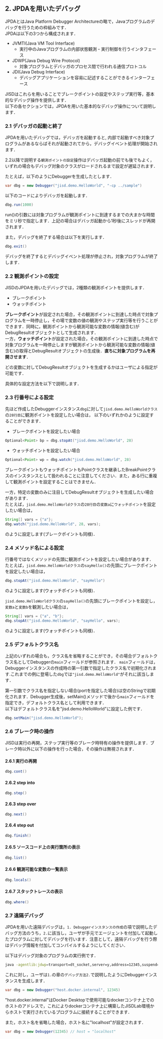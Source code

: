 ## 2. JPDAを用いたデバッグ
JPDAとはJava Platform Debugger Architectureの略で，Javaプログラムのデバッグを行うための枠組みです．  
JPDAは以下の3つから構成されます．
- JVMTI(Java VM Tool Interface)
  - 実行中のJavaプログラムの内部状態観測・実行制御を行うインタフェース
- JDWP(Java Debug Wire Protocol)
  - 対象プログラムとデバッガのプロセス間で行われる通信プロトコル
- JDI(Java Debug Interface)
  - デバッグアプリケーションを容易に記述することができるインターフェース

JISDはこれらを用いることでブレークポイントの設定やステップ実行等，基本的なデバッグ操作を提供します．  
以下の各セクションでは，JPDAを用いた基本的なデバッグ操作について説明します．  

### 2.1 デバッガの起動と終了
JPDAを用いたデバッグでは，デバッガを起動すると, 内部で起動すべき対象プログラムがあるならばそれが起動されてから，デバッグイベント処理が開始されます．  

2.2以降で説明する`観測ポイントの設定`操作はデバッガ起動の前でも後でもよく，いずれの場合もデバッグ対象のクラスがロードされるまで設定が遅延されます．

たとえば，以下のようにDebuggerを生成したとします．


```java
var dbg = new Debugger("jisd.demo.HelloWorld", "-cp ../sample")
```

以下のコードによりデバッガを起動します．


```java
dbg.run(1000)
```

run()の引数には対象プログラムが観測ポイントに到達するまでの大まかな時間をミリ秒で指定します．上記の場合はデバッガ起動から1秒後にスレッドが再開されます．

また，デバッグを終了する場合は以下を実行します．


```java
dbg.exit()
```

デバッグを終了するとデバッグイベント処理が停止され，対象プログラムが終了します．

### 2.2 観測ポイントの設定
JISDのJPDAを用いたデバッグでは，2種類の観測ポイントを提供します．

- ブレークポイント
- ウォッチポイント  

**ブレークポイント**が設定された場合，その観測ポイントに到達した時点で対象プログラムを一時停止し，その場で変数の値の観測やステップ実行等を行うことができます．同時に，観測ポイントから観測可能な変数の情報(値含む)がDebugResultオブジェクトとして生成されます．  
一方，**ウォッチポイント**が設定された場合，その観測ポイントに到達した時点で対象プログラムを一時停止しますが観測ポイントから観測可能な変数の情報(値含む)の取得とDebugResultオブジェクトの生成後．**直ちに対象プログラムを再開させます**． 

どの変数に対してDebugResultオブジェクトを生成するかはユーザによる指定が可能です．

具体的な設定方法を以下で説明します．

### 2.3 行番号による設定

先ほど作成したDebuggerインスタンス`dbg`に対して`jisd.demo.HelloWorldクラス`の`28行目`に観測ポイントを設定したい場合は，
以下のいずれかのように設定することができます．

- ブレークポイントを設定したい場合


```java
Optional<Point> bp = dbg.stopAt("jisd.demo.HelloWorld", 28)
```

- ウォッチポイントを設定したい場合


```java
Optional<Point> wp = dbg.watch("jisd.demo.HelloWorld", 28) 
```

ブレークポイントもウォッチポイントもPointクラスを継承したBreakPointクラスのインスタンスとして扱われることに注意してください．また，ある行に重複して観測ポイントを設定することはできません．

一方，特定の変数のみに注目してDebugResultオブジェクトを生成したい場合があります．  
たとえば，`jisd.demo.HelloWorldクラス`の`28行目`の`変数a`に`ウォッチポイント`を設定したい場合は，


```java
String[] vars = {"a"};
dbg.watch("jisd.demo.HelloWorld", 28, vars);
```

のように設定します(ブレークポイントも同様)．

### 2.4 メソッド名による設定
行番号ではなくメソッドの先頭に観測ポイントを設定したい場合があります．   
たとえば，`jisd.demo.HelloWorldクラス`の`sayHello()`の先頭にブレークポイントを設定したい場合は，


```java
dbg.stopAt("jisd.demo.HelloWorld", "sayHello")
```

のように設定します(ウォッチポイントも同様)．

`jisd.demo.HelloWorldクラス`の`sayHello()`の先頭にブレークポイントを設定し，`変数a`と`変数b`を観測したい場合は，


```java
String[] vars = {"a", "b"};
dbg.stopAt("jisd.demo.HelloWorld", "sayHello", vars);
```

のように設定します(ウォッチポイントも同様)．

### 2.5 デフォルトクラス名
上記のいずれの場合も，クラス名を省略することができ，その場合デフォルトクラス名としてDebuggerの`main`フィールドが参照されます．
`main`フィールドは，Debuggerインスタンスの作成時の第一引数で指定したクラス名で初期化されます.これまでの例に登場した`dbg`では`"jisd.demo.HelloWorld"`がそれに該当します．

第一引数でクラス名を指定しない場合(portを指定した場合)は空のStringで初期化されます．Debugger生成後，setMain()メソッドで後から`main`フィールドを指定でき，デフォルトクラス名として利用できます．  
以下はデフォルトクラス名を"jisd.demo.HelloWorld"に設定した例です．


```java
dbg.setMain("jisd.demo.HelloWorld");
```

### 2.6 ブレーク時の操作
JISDは実行の再開，ステップ実行等のブレーク時特有の操作を提供します．ブレーク時以外に以下の操作を行った場合，その操作は無視されます．

#### 2.6.1 実行の再開


```java
dbg.cont()
```

#### 2.6.2 step into


```java
dbg.step()
```

#### 2.6.3 step over


```java
dbg.next()
```

#### 2.6.4 step out


```java
dbg.finish()
```

#### 2.6.5 ソースコード上の実行箇所の表示


```java
dbg.list()
```

#### 2.6.6 観測可能な変数の一覧表示


```java
dbg.locals()
```

#### 2.6.7 スタックトレースの表示


```java
dbg.where()
```

### 2.7 遠隔デバッグ
JPDAを用いた遠隔デバッグは，`1. Debuggerインスタンスの作成`の項で説明したデバッグ方法のうち，`2.`に該当し，ユーザが手元でエージェントを付加して起動したプログラムに対してデバッグを行います．注意として，遠隔デバッグを行う際はデバッグ情報を付加してコンパイルするようにしてください．

以下はデバッグ対象のプログラムの実行例です．
```bash
java -agentlib:jdwp=transport=dt_socket,server=y,address=12345,suspend=n -cp bin jisd.demo.HelloWorld
```

これに対し，ユーザは`1.`の章の`デバッグ方法2.`で説明したようにDebuggerインスタンスを生成します．


```java
var dbg = new Debugger("host.docker.internal", 12345)
```

"host.docker.internal"はDocker Desktopで使用可能なdockerコンテナ上でのホストのアドレスで，これによりdockerコンテナ上に構築したJISDLab環境からホストで実行されているプログラムに接続することができます．

また，ホスト名を省略した場合，ホスト名に"localhost"が設定されます．


```java
var dbg = new Debugger(12345) // host = "localhost"
```
